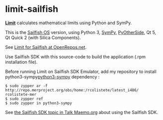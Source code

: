 limit-sailfish
==============

[**Limit**](http://www.robertocolistete.net/Limit/) calculates mathematical limits using Python and SymPy.

This is the [Sailfish OS](https://sailfishos.org/) version, using Python 3, [SymPy](http://sympy.org/), [PyOtherSide](http://thp.io/2011/pyotherside/), Qt 5, Qt Quick 2 (with Silica Components).

See [Limit for Sailfish at OpenRepos.net](https://openrepos.net/content/rcolistete/limit-sailfish-os).

Use Sailfish SDK with this source-code to build the application (.rpm installation file).

Before running Limit on Sailfish SDK Emulator, add my repository to install python3-sympy[python3-sympy](https://build.merproject.org/package/show?package=python3-sympy&project=home%3Arcolistete) dependency :

    $ sudo zypper ar -f http://repo.merproject.org/obs/home:/rcolistete/latest_i486/ rcolistete-mer  
    $ sudo zypper ref  
    $ sudo zypper in python3-sympy  

See [the Sailfish SDK topic in Talk Maemo.org](http://talk.maemo.org/showthread.php?t=89294 ) about using the Sailfish SDK.
